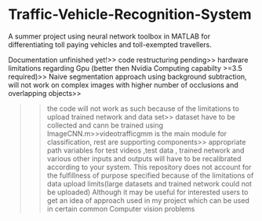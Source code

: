 # Traffic-Vehicle-Recognition-System
A summer project using neural network toolbox in MATLAB for differentiating toll paying vehicles and toll-exempted travellers.  


Documentation unfinished yet!>>
code restructuring pending>>
hardware limitations regarding Gpu (better then Nvidia Computing capabilty >=3.5 required)>>
Naive segmentation approach using background subtraction, will not work on complex images with higher number of occlusions and overlapping objects>>
>>the code will not work as such because of the limitations to upload trained network and data set>> dataset have to be collected and cann be trained using ImageCNN.m>>videotrafficgmm is the main module for classification, rest are supporting components>>
appropriate path variables for test videos ,test data , trained network and various other inputs and outputs will have to be recalibrated according to your system.
>>This repository does not account for the fulfillness of purpose specified because of the limitations of data upload limits(large datasets and trained network could not be uploaded) Although it may be useful for interested users to get an idea of approach used in my project which can be used in certain common Computer vision problems  
